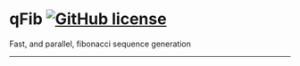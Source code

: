 # qFib [![GitHub license](https://img.shields.io/badge/license-MIT-blue.svg)]()

Fast, and parallel, fibonacci sequence generation

---
